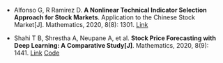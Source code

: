 * Alfonso G, R Ramirez D. <b>A Nonlinear Technical Indicator Selection Approach for Stock Markets</b>. Application to the Chinese Stock Market[J]. Mathematics, 2020, 8(8): 1301. [Link](https://www.mdpi.com/2227-7390/8/8/1301)

* Shahi T B, Shrestha A, Neupane A, et al. <b>Stock Price Forecasting with Deep Learning: A Comparative Study[J]</b>. Mathematics, 2020, 8(9): 1441. [Link](https://www.mdpi.com/2227-7390/8/9/1441) [Code](https://github.com/tejshahi/StockPricePrediction-NEPSE-)
